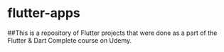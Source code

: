 # flutter-apps

##This is a repository of Flutter projects that were done as a part of the Flutter & Dart Complete course on Udemy.
